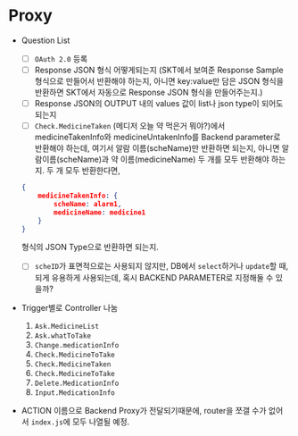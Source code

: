# Proxy 

- Question List
    - [ ] `OAuth 2.0` 등록
    - [ ] Response JSON 형식 어떻게되는지 (SKT에서 보여준 Response Sample형식으로 만들어서 반환해야 하는지, 아니면 key:value만 담은 JSON 형식을 반환하면 SKT에서 자동으로 Response JSON 형식을 만들어주는지.)
    - [ ] Response JSON의 OUTPUT 내의 values 값이 list나 json type이 되어도 되는지
    - [ ] `Check.MedicineTaken` (메디저 오늘 약 먹은거 뭐야?)에서 medicineTakenInfo와 medicineUntakenInfo를 Backend parameter로 반환해야 하는데, 여기서 알람 이름(scheName)만 반환하면 되는지, 아니면 알람이름(scheName)과 약 이름(medicineName) 두 개를 모두 반환해야 하는지. 두 개 모두 반환한다면, 
    ```json
    {
        medicineTakenInfo: {
            scheName: alarm1, 
            medicineName: medicine1
        }
    }
    ```
    형식의 JSON Type으로 반환하면 되는지.
    - [ ] `scheID`가 표면적으로는 사용되지 않지만, DB에서 `select`하거나 `update`할 때, 되게 유용하게 사용되는데, 혹시 BACKEND PARAMETER로 지정해둘 수 있을까?

- Trigger별로 Controller 나눔
    1. `Ask.MedicineList`
    2. `Ask.whatToTake`
    3. `Change.medicationInfo`
    4. `Check.MedicineToTake`
    5. `Check.MedicineTaken`
    6. `Check.MedicineToTake`
    7. `Delete.MedicationInfo`
    8. `Input.MedicationInfo`

- ACTION 이름으로 Backend Proxy가 전달되기때문에, router을 쪼갤 수가 없어서 `index.js`에 모두 나열될 예정.
